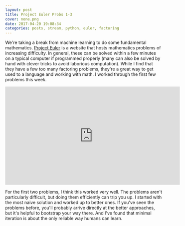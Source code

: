 ```yaml
---
layout: post
title: Project Euler Probs 1-3
cover: none.png
date: 2017-04-20 19:08:34 
categories: posts, stream, python, euler, factoring
---
```


We're taking a break from machine learning to do some fundamental mathematics.  [Project Euler](projecteuler.net) is a website that hosts mathematics problems of increasing difficulty.  In general, these can be solved within a few minutes on a typical computer if programmed properly (many can also be solved by hand with clever tricks to avoid laborious computation).  While I find that they have a few too many factoring problems, they're a great way to get used to a language and working with math.  I worked through the first few problems this week.

<iframe width="560" height="315" src="https://www.youtube.com/embed/Ed8OLd28_EM" frameborder="0"> </iframe>

For the first two problems, I think this worked very well.  The problems aren't particularly difficult, but doing them efficiently can trip you up.  I started with the most naive solution and worked up to better ones.  If you've seen the problems before, you'll probably arrive directly at the better approaches, but it's helpful to bootstrap your way there.  And I've found that minimal iteration is about the only reliable way humans can learn.
